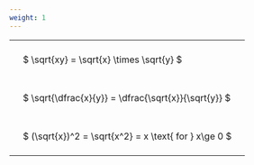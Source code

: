 ```yaml
---
weight: 1
---
```


<style type="text/css">
#T_a9162 th.col_heading {
  text-align: left;
  font-size: 1em;
}
#T_a9162 td {
  text-align: left;
  font-size: 1em;
  padding: 1.5em;
}
</style>
<table id="T_a9162">
  <thead>
  </thead>
  <tbody>
    <tr>
      <td id="T_a9162_row0_col0" class="data row0 col0" >$ \sqrt{xy} = \sqrt{x} \times \sqrt{y} $</td>
    </tr>
    <tr>
      <td id="T_a9162_row1_col0" class="data row1 col0" >$ \sqrt{\dfrac{x}{y}} = \dfrac{\sqrt{x}}{\sqrt{y}} $</td>
    </tr>
    <tr>
      <td id="T_a9162_row2_col0" class="data row2 col0" >$ (\sqrt{x})^2 = \sqrt{x^2} = x \text{ for } x\ge 0 $</td>
    </tr>
  </tbody>
</table>
